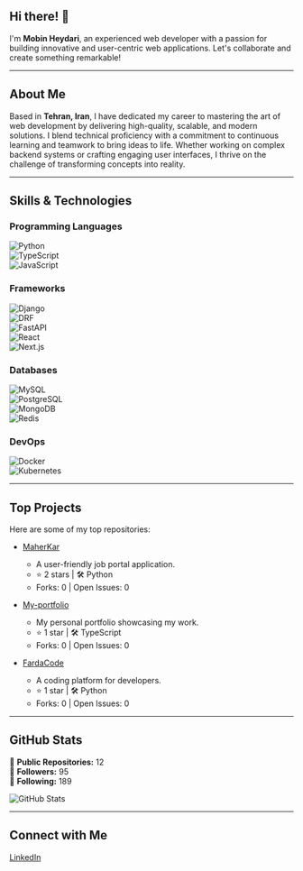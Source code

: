 ## Hi there! 👋

I'm **Mobin Heydari**, an experienced web developer with a passion for building innovative and user-centric web applications. Let's collaborate and create something remarkable!

---

## About Me

Based in **Tehran, Iran**, I have dedicated my career to mastering the art of web development by delivering high-quality, scalable, and modern solutions. I blend technical proficiency with a commitment to continuous learning and teamwork to bring ideas to life. Whether working on complex backend systems or crafting engaging user interfaces, I thrive on the challenge of transforming concepts into reality.

---

## Skills & Technologies

### Programming Languages
![Python](https://img.shields.io/badge/-Python-3776AB?logo=python&logoColor=white&style=flat)  
![TypeScript](https://img.shields.io/badge/-TypeScript-3178C6?logo=typescript&logoColor=white&style=flat)  
![JavaScript](https://img.shields.io/badge/-JavaScript-F7DF1E?logo=javascript&logoColor=black&style=flat)

### Frameworks
![Django](https://img.shields.io/badge/-Django-092E20?logo=django&logoColor=white&style=flat)  
![DRF](https://img.shields.io/badge/-DRF-092E20?logo=django&logoColor=white&style=flat&label=Django%20Rest%20Framework)  
![FastAPI](https://img.shields.io/badge/-FastAPI-009688?logo=fastapi&logoColor=white&style=flat)  
![React](https://img.shields.io/badge/-React-61DAFB?logo=react&logoColor=black&style=flat)  
![Next.js](https://img.shields.io/badge/-Next.js-000000?logo=next.js&logoColor=white&style=flat)

### Databases
![MySQL](https://img.shields.io/badge/-MySQL-4479A1?logo=mysql&logoColor=white&style=flat)  
![PostgreSQL](https://img.shields.io/badge/-PostgreSQL-4169E1?logo=postgresql&logoColor=white&style=flat)  
![MongoDB](https://img.shields.io/badge/-MongoDB-47A248?logo=mongodb&logoColor=white&style=flat)  
![Redis](https://img.shields.io/badge/-Redis-DC382D?logo=redis&logoColor=white&style=flat)

### DevOps
![Docker](https://img.shields.io/badge/-Docker-2496ED?logo=docker&logoColor=white&style=flat)  
![Kubernetes](https://img.shields.io/badge/-Kubernetes-326CE5?logo=kubernetes&logoColor=white&style=flat)

---

## Top Projects

Here are some of my top repositories:

- [MaherKar](https://github.com/Mobin-Heydari/MaherKar)  
  - A user-friendly job portal application.  
  - ⭐ 2 stars | 🛠️ Python  
  - Forks: 0 | Open Issues: 0  

- [My-portfolio](https://github.com/Mobin-Heydari/My-portfolio)  
  - My personal portfolio showcasing my work.  
  - ⭐ 1 star | 🛠️ TypeScript  
  - Forks: 0 | Open Issues: 0  

- [FardaCode](https://github.com/Mobin-Heydari/FardaCode)  
  - A coding platform for developers.  
  - ⭐ 1 star | 🛠️ Python  
  - Forks: 0 | Open Issues: 0  

---

## GitHub Stats

🔧 **Public Repositories:** 12  
👥 **Followers:** 95  
👤 **Following:** 189  

![GitHub Stats](https://github-readme-stats.vercel.app/api?username=Mobin-Heydari&show_icons=true&theme=radical)

---

## Connect with Me

[LinkedIn](https://www.linkedin.com/in/mobin--heydari/)

